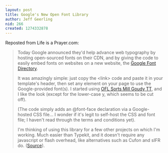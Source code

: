 ```yaml
---
layout: post
title: Google's New Open Font Library
author: Jeff Geerling
nid: 266
created: 1274332878
---
```

<p>Reposted from Life is a Prayer.com:</p>
<blockquote>
<p>Today Google announced they&#39;d help advance web typography by hosting open-sourced fonts on their CDN, and by giving the code to easily embed fonts on websites on a new website, the <a href="http://code.google.com/webfonts">Google Font Directory</a>.</p>
<p>It was amazingly simple: just copy the &lt;link&gt; code and paste it in your template&#39;s header, then set any element on your page to use the Google-provided font(s). I started using <a href="http://code.google.com/webfonts/family?family=OFL+Sorts+Mill+Goudy+TT">OFL Sorts Mill Goudy TT</a>, and I like the look (except for the lower-case y, which seems to be cut off).</p>
<p>(The code simply adds an @font-face declaration via a Google-hosted CSS file... I wonder if it&#39;s legit to self-host the CSS and font file; I haven&#39;t read through the terms and conditions yet).</p>
<p>I&#39;m thinking of using this library for a few other projects on which I&#39;m working. Much easier than Typekit, and it doesn&#39;t require any javascript or flash overhead, like alternatives such as Cufon and sIFR do. (<a href="http://www.lifeisaprayer.com/blog/2010/using-googles-new-font-library">Source</a>).</p>
</blockquote>
